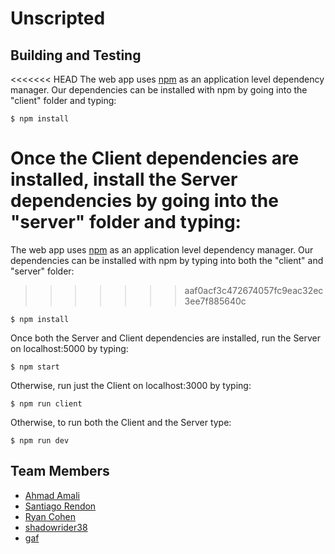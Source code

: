 # Unscripted

## Building and Testing
<<<<<<< HEAD
The web app uses [npm](https://www.npmjs.com/get-npm) as an application level dependency manager. Our dependencies can be installed with npm by going into the "client" folder and typing:

```
$ npm install
```

Once the Client dependencies are installed, install the Server dependencies by going into the "server" folder and typing:
=======
The web app uses [npm](https://www.npmjs.com/get-npm) as an application level dependency manager. Our dependencies can be installed with npm by typing into both the "client" and "server" folder:
>>>>>>> aaf0acf3c472674057fc9eac32ec3ee7f885640c

```
$ npm install
```

Once both the Server and Client dependencies are installed, run the Server on localhost:5000 by typing:

```
$ npm start
```

Otherwise, run just the Client on localhost:3000 by typing:

```
$ npm run client
```

Otherwise, to run both the Client and the Server type:

```
$ npm run dev
```

## Team Members
* [Ahmad Amali](https://github.com/AhmadAmali)
* [Santiago Rendon](https://github.com/santiagorendon)
* [Ryan Cohen](https://github.com/ryanjcohen)
* [shadowrider38](https://github.com/shadowrider38)
* [gaf](https://github.com/youngGaf)
